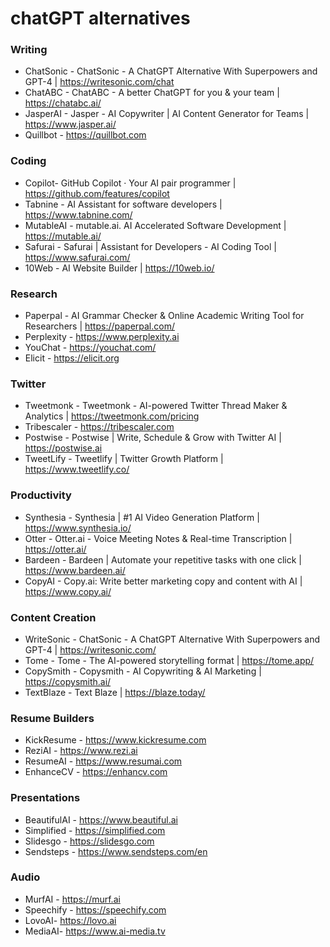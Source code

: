 # chatGPT alternatives

### Writing

* ChatSonic - ChatSonic - A ChatGPT Alternative With Superpowers and GPT-4 | https://writesonic.com/chat
* ChatABC - ChatABC - A better ChatGPT for you & your team | https://chatabc.ai/
* JasperAI - Jasper - AI Copywriter | AI Content Generator for Teams | https://www.jasper.ai/
* Quillbot - https://quillbot.com

### Coding

* Copilot- GitHub Copilot · Your AI pair programmer | https://github.com/features/copilot
* Tabnine - AI Assistant for software developers | https://www.tabnine.com/
* MutableAI - mutable.ai. AI Accelerated Software Development | https://mutable.ai/
* Safurai - Safurai | Assistant for Developers - AI Coding Tool | https://www.safurai.com/
* 10Web - AI Website Builder | https://10web.io/

### Research

* Paperpal - AI Grammar Checker & Online Academic Writing Tool for Researchers | https://paperpal.com/
* Perplexity - https://www.perplexity.ai
* YouChat - https://youchat.com/
* Elicit - https://elicit.org

### Twitter

* Tweetmonk - Tweetmonk - AI-powered Twitter Thread Maker & Analytics | https://tweetmonk.com/pricing
* Tribescaler - https://tribescaler.com
* Postwise - Postwise | Write, Schedule & Grow with Twitter AI | https://postwise.ai
* TweetLify - Tweetlify | Twitter Growth Platform | https://www.tweetlify.co/

### Productivity

* Synthesia - Synthesia | #1 AI Video Generation Platform | https://www.synthesia.io/
* Otter - Otter.ai - Voice Meeting Notes & Real-time Transcription | https://otter.ai/
* Bardeen - Bardeen | Automate your repetitive tasks with one click | https://www.bardeen.ai/
* CopyAI - Copy.ai: Write better marketing copy and content with AI | https://www.copy.ai/

### Content Creation

* WriteSonic - ChatSonic - A ChatGPT Alternative With Superpowers and GPT-4 | https://writesonic.com/
* Tome - Tome - The AI-powered storytelling format | https://tome.app/
* CopySmith - Copysmith - AI Copywriting & AI Marketing | https://copysmith.ai/
* TextBlaze - Text Blaze | https://blaze.today/

### Resume Builders

* KickResume - https://www.kickresume.com
* ReziAI - https://www.rezi.ai
* ResumeAI - https://www.resumai.com
* EnhanceCV - https://enhancv.com

### Presentations

* BeautifulAI - https://www.beautiful.ai
* Simplified - https://simplified.com
* Slidesgo - https://slidesgo.com
* Sendsteps - https://www.sendsteps.com/en

### Audio

* MurfAI - https://murf.ai
* Speechify - https://speechify.com
* LovoAI- https://lovo.ai
* MediaAI- https://www.ai-media.tv
